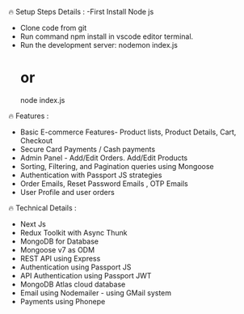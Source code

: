 🔥 Setup Steps Details :
-First Install Node js
- Clone code from git
- Run command npm install in vscode editor terminal.
- Run the development server:
   nodemon index.js
   # or
  node index.js

🔥 Features :
- Basic E-commerce Features- Product lists, Product Details, Cart, Checkout 
- Secure Card Payments / Cash payments
- Admin Panel - Add/Edit Orders. Add/Edit Products
- Sorting, Filtering, and Pagination queries using Mongoose
- Authentication with Passport JS strategies
- Order Emails, Reset Password Emails , OTP Emails
- User Profile and user orders

🔥 Technical Details :
- Next Js
- Redux Toolkit with Async Thunk
- MongoDB for Database
- Mongoose v7 as ODM
- REST API using Express
- Authentication using Passport JS
- API Authentication using Passport JWT
- MongoDB Atlas cloud database
- Email using Nodemailer - using GMail system
- Payments using Phonepe 


